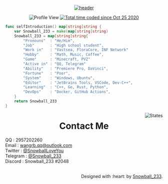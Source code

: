 <!--suppress ALL -->
<div align='center'>

[![header]][home]

  <p align="center">
      <img alt="Profile View" src="https://komarev.com/ghpvc/?username=SnowballXueQiu&style=flat-square"/>
      <a href="https://wakatime.com/@ea22cbac-f1f5-4e51-a8ba-aa812b46f257">
          <img alt="Total time coded since Oct 25 2020" src="https://wakatime.com/badge/user/ea22cbac-f1f5-4e51-a8ba-aa812b46f257.svg?style=flat-square"/>
      </a>
  </p>

</div>

```go
func selfIntroduction() map[string]string {
	var Snowball_233 = make(map[string]string)
	Snowball_233 = map[string]string{
		"Pronouns"  : "He/Him",
		"Job"       : "High school student",
		"Work in"   : "Vastsea, FloraCore, INF Network"
		"Hobby"     : "Math, Music, Coffee",
		"Game"      : "Minecraft, PVZ"
		"Active in" : "QQ, Telegram"
		"Ability"   : "Premiere Pro, DaVinci",
		"Fortune"   : "Poor",
		"System"    : "Windows, Ubuntu",
		"Editor"    : "JetBrains Tools, VSCode, Dev-C++",
		"Learning"  : "C++, Go, Rust, Python",
		"DevOps"    : "Docker, GitHub Actions",
	}
	return Snowball_233
}
```

<p align="center">
    <a>
        <img alt="States" src="https://github-readme-stats.vercel.app/api?username=SnowballXueQiu&show_icons=true&icon_color=0099CC&title_color=0099CC&" align="right" style="vertical-align: middle;">
        <a>
            <h1 align="center">Contact Me</h1>
            <div align="left">
                <span>QQ : 2957202260</span> <br />
                <span>Email : </span> <a href="mailto:wangrb.qq@outlook.com">wangrb.qq@outlook.com</a> <br />
                <span>Twitter : </span> <a href="https://twitter.com/SnowballLoveYou">@SnowballLoveYou</a> <br />
                <span>Telegram : </span> <a href="https://t.me/Snowball_233">@Snowball_233</a> <br />
                <span>Discord : Snowball_233 #2048</span> 
            </div>
        </a>
    </a>
    <br />
</p>

<div align="right">
    Designed with :heart: by <a href="https://github.com/SnowballXueQiu" target="_blank">Snowball_233</a>.
</div>

[home]: https://github.com/SnowballXueQiu
[header]: https://capsule-render.vercel.app/api?type=Waving&color=timeGradient&height=200&animation=fadeIn&section=header&text=Snowball_233&fontSize=50
